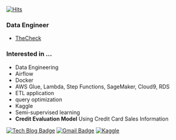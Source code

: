 [![Hits](https://hits.seeyoufarm.com/api/count/incr/badge.svg?url=https%3A%2F%2Fgithub.com%2Fhyeonkimmm&count_bg=%23000000&title_bg=%23000000&icon=adobeillustrator.svg&icon_color=%23FFFFFF&title=hits&edge_flat=false)](https://hits.seeyoufarm.com)

### Data Engineer
- [TheCheck](https://thecheck.co.kr/)


### Interested in ...
- Data Engineering
- Airflow
- Docker
- AWS Glue, Lambda, Step Functions, SageMaker, Cloud9, RDS
- ETL application
- query optimization
- Kaggle
- Semi-supervised learning
- **Credit Evaluation Model** Using Credit Card Sales Information

[![Tech Blog Badge](http://img.shields.io/badge/-Tech%20blog-black?style=flat-square&logo=github&link=https:hyeonkimmm.github.io)](https://hyeonkimmm.github.io) 
[![Gmail Badge](https://img.shields.io/badge/-Gmail-d14836?style=flat-square&logo=Gmail&logoColor=white&link=mailto:hyeon000125@gmail.com)](mailto:hyeon000125@gmail.com)
[![Kaggle](http://img.shields.io/badge/-Kaggle-blue?style=flat-square&logo=Kaggle&link=https://www.kaggle.com/kimhyeon2)](https://www.kaggle.com/kimhyeon2)
